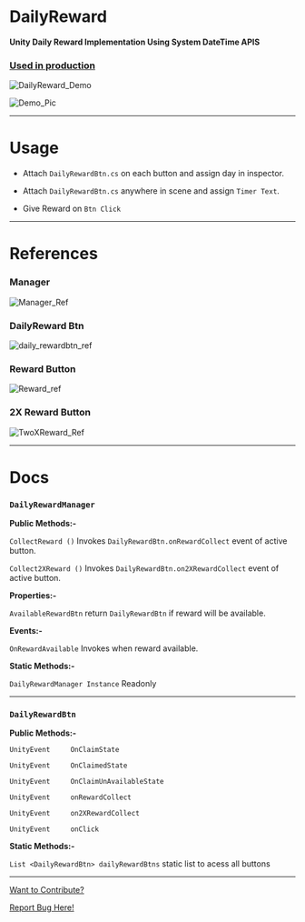 # DailyReward
**Unity Daily Reward Implementation Using System DateTime APIS**

### [Used in production](https://play.google.com/store/apps/details?id=com.ga.superhero.skateboard.mini.car.racinggames)

![DailyReward_Demo](https://user-images.githubusercontent.com/78583049/195974892-01a2efec-b015-4309-b32d-7958232b8525.gif)

![Demo_Pic](https://user-images.githubusercontent.com/78583049/195978876-b1b4a5a6-738e-4550-ab4a-210ca1e54562.png)

***

# Usage

* Attach ```DailyRewardBtn.cs``` on each button and assign day in inspector.

* Attach ```DailyRewardBtn.cs``` anywhere in scene and assign ```Timer Text```.

* Give Reward on `Btn Click`

***

# References

### **Manager**
![Manager_Ref](https://user-images.githubusercontent.com/78583049/195892469-03ca1823-15f8-4d26-a77f-9e45e9a471ce.jpg)

### **DailyReward Btn**
![daily_rewardbtn_ref](https://user-images.githubusercontent.com/78583049/195967242-9bde2064-2957-4b56-8837-ec5dd332be68.jpg)

### **Reward Button**
![Reward_ref](https://user-images.githubusercontent.com/78583049/195892951-3045e0b4-9b66-4617-b846-c7971413f24f.jpg)

### **2X Reward Button**
![TwoXReward_Ref](https://user-images.githubusercontent.com/78583049/195893083-6c8450b0-d916-44a8-9cae-5e9ebf715f59.jpg)

***

# Docs


### ```DailyRewardManager```
     
**Public Methods:-**

  ```CollectReward ()``` Invokes ```DailyRewardBtn.onRewardCollect``` event of active button.

  ```Collect2XReward ()``` Invokes ```DailyRewardBtn.on2XRewardCollect``` event of active button.
 
**Properties:-** 

  ```AvailableRewardBtn``` return `DailyRewardBtn` if reward will be available.

**Events:-**

  ```OnRewardAvailable``` Invokes when reward available.

**Static Methods:-**

  ```DailyRewardManager Instance``` Readonly

***

### ```DailyRewardBtn```

**Public Methods:-**

```UnityEvent     OnClaimState```

```UnityEvent     OnClaimedState```

```UnityEvent     OnClaimUnAvailableState```

```UnityEvent     onRewardCollect```

```UnityEvent     on2XRewardCollect```

```UnityEvent     onClick```


**Static Methods:-**

```List <DailyRewardBtn> dailyRewardBtns``` static list to acess all buttons

***

[Want to Contribute?](https://github.com/Zain-ul-din/DailyReward/blob/master/Scripts/Internal/DailyRewardInternal.cs)

[Report Bug Here!](https://github.com/Zain-ul-din/DailyReward/issues)
